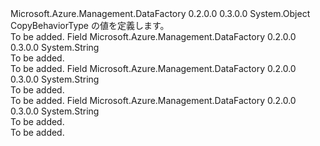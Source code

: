 <Type Name="CopyBehaviorType" FullName="Microsoft.Azure.Management.DataFactory.Models.CopyBehaviorType">
  <TypeSignature Language="C#" Value="public static class CopyBehaviorType" />
  <TypeSignature Language="ILAsm" Value=".class public auto ansi abstract sealed beforefieldinit CopyBehaviorType extends System.Object" />
  <TypeSignature Language="DocId" Value="T:Microsoft.Azure.Management.DataFactory.Models.CopyBehaviorType" />
  <TypeSignature Language="VB.NET" Value="Public Class CopyBehaviorType" />
  <TypeSignature Language="F#" Value="type CopyBehaviorType = class" />
  <AssemblyInfo>
    <AssemblyName>Microsoft.Azure.Management.DataFactory</AssemblyName>
    <AssemblyVersion>0.2.0.0</AssemblyVersion>
    <AssemblyVersion>0.3.0.0</AssemblyVersion>
  </AssemblyInfo>
  <Base>
    <BaseTypeName>System.Object</BaseTypeName>
  </Base>
  <Interfaces />
  <Docs>
    <summary>
            CopyBehaviorType の値を定義します。
            </summary>
    <remarks>To be added.</remarks>
  </Docs>
  <Members>
    <Member MemberName="FlattenHierarchy">
      <MemberSignature Language="C#" Value="public const string FlattenHierarchy;" />
      <MemberSignature Language="ILAsm" Value=".field public static literal string FlattenHierarchy" />
      <MemberSignature Language="DocId" Value="F:Microsoft.Azure.Management.DataFactory.Models.CopyBehaviorType.FlattenHierarchy" />
      <MemberSignature Language="VB.NET" Value="Public Const FlattenHierarchy As String " />
      <MemberSignature Language="F#" Value="val mutable FlattenHierarchy : string" Usage="Microsoft.Azure.Management.DataFactory.Models.CopyBehaviorType.FlattenHierarchy" />
      <MemberType>Field</MemberType>
      <AssemblyInfo>
        <AssemblyName>Microsoft.Azure.Management.DataFactory</AssemblyName>
        <AssemblyVersion>0.2.0.0</AssemblyVersion>
        <AssemblyVersion>0.3.0.0</AssemblyVersion>
      </AssemblyInfo>
      <ReturnValue>
        <ReturnType>System.String</ReturnType>
      </ReturnValue>
      <Docs>
        <summary>To be added.</summary>
        <remarks>To be added.</remarks>
      </Docs>
    </Member>
    <Member MemberName="MergeFiles">
      <MemberSignature Language="C#" Value="public const string MergeFiles;" />
      <MemberSignature Language="ILAsm" Value=".field public static literal string MergeFiles" />
      <MemberSignature Language="DocId" Value="F:Microsoft.Azure.Management.DataFactory.Models.CopyBehaviorType.MergeFiles" />
      <MemberSignature Language="VB.NET" Value="Public Const MergeFiles As String " />
      <MemberSignature Language="F#" Value="val mutable MergeFiles : string" Usage="Microsoft.Azure.Management.DataFactory.Models.CopyBehaviorType.MergeFiles" />
      <MemberType>Field</MemberType>
      <AssemblyInfo>
        <AssemblyName>Microsoft.Azure.Management.DataFactory</AssemblyName>
        <AssemblyVersion>0.2.0.0</AssemblyVersion>
        <AssemblyVersion>0.3.0.0</AssemblyVersion>
      </AssemblyInfo>
      <ReturnValue>
        <ReturnType>System.String</ReturnType>
      </ReturnValue>
      <Docs>
        <summary>To be added.</summary>
        <remarks>To be added.</remarks>
      </Docs>
    </Member>
    <Member MemberName="PreserveHierarchy">
      <MemberSignature Language="C#" Value="public const string PreserveHierarchy;" />
      <MemberSignature Language="ILAsm" Value=".field public static literal string PreserveHierarchy" />
      <MemberSignature Language="DocId" Value="F:Microsoft.Azure.Management.DataFactory.Models.CopyBehaviorType.PreserveHierarchy" />
      <MemberSignature Language="VB.NET" Value="Public Const PreserveHierarchy As String " />
      <MemberSignature Language="F#" Value="val mutable PreserveHierarchy : string" Usage="Microsoft.Azure.Management.DataFactory.Models.CopyBehaviorType.PreserveHierarchy" />
      <MemberType>Field</MemberType>
      <AssemblyInfo>
        <AssemblyName>Microsoft.Azure.Management.DataFactory</AssemblyName>
        <AssemblyVersion>0.2.0.0</AssemblyVersion>
        <AssemblyVersion>0.3.0.0</AssemblyVersion>
      </AssemblyInfo>
      <ReturnValue>
        <ReturnType>System.String</ReturnType>
      </ReturnValue>
      <Docs>
        <summary>To be added.</summary>
        <remarks>To be added.</remarks>
      </Docs>
    </Member>
  </Members>
</Type>